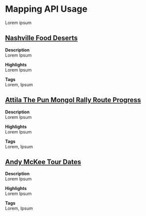# Mapping API Usage
Lorem ipsum

## [Nashville Food Deserts](https://steven-klein.github.io/TLC-Food-Deserts-and-Community-Centers/)

__Description__  
Lorem Ipsum

__Highlights__  
Lorem Ipsum

__Tags__  
Lorem, Ipsum

## [Attila The Pun Mongol Rally Route Progress](https://steven-klein.github.io/attilathepun.org/our-route/index.html)

__Description__  
Lorem Ipsum

__Highlights__  
Lorem Ipsum

__Tags__  
Lorem, Ipsum

## [Andy McKee Tour Dates](http://www.andymckee.com/tour/)

__Description__  
Lorem Ipsum

__Highlights__  
Lorem Ipsum

__Tags__  
Lorem, Ipsum
